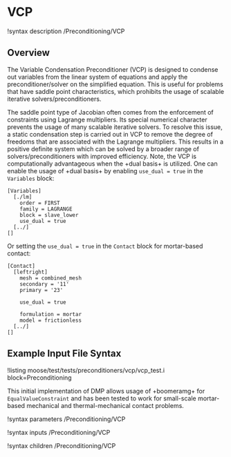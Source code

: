 # VCP

!syntax description /Preconditioning/VCP

## Overview

The Variable Condensation Preconditioner (VCP) is designed to condense out variables from the linear system of equations and apply the preconditioner/solver on the simplified equation. This is useful for problems that have saddle point characteristics, which prohibits the usage of scalable iterative solvers/preconditioners.

 The saddle point type of Jacobian often comes from the enforcement of constraints using Lagrange multipliers. Its special numerical character prevents the usage of many scalable iterative solvers. To resolve this issue, a static condensation step is carried out in VCP to remove the degree of freedoms that are associated with the Lagrange multipliers. This results in a positive definite system which can be solved by a broader range of solvers/preconditioners with improved efficiency. Note, the VCP is computationally advantageous when the +dual basis+ is utilized. One can enable the usage of +dual basis+ by enabling `use_dual = true` in the `Variables` block:

```
[Variables]
  [./lm]
    order = FIRST
    family = LAGRANGE
    block = slave_lower
    use_dual = true
  [../]
[]
```

Or setting the `use_dual = true` in the `Contact` block for mortar-based contact:

```
[Contact]
  [leftright]
    mesh = combined_mesh
    secondary = '11'
    primary = '23'

    use_dual = true

    formulation = mortar
    model = frictionless
  [../]
[]
```

## Example Input File Syntax

!listing moose/test/tests/preconditioners/vcp/vcp_test.i block=Preconditioning


This initial implementation of DMP allows usage of +boomeramg+ for `EqualValueConstraint` and has been tested to work for small-scale mortar-based mechanical and thermal-mechanical contact problems.

!syntax parameters /Preconditioning/VCP

!syntax inputs /Preconditioning/VCP

!syntax children /Preconditioning/VCP
